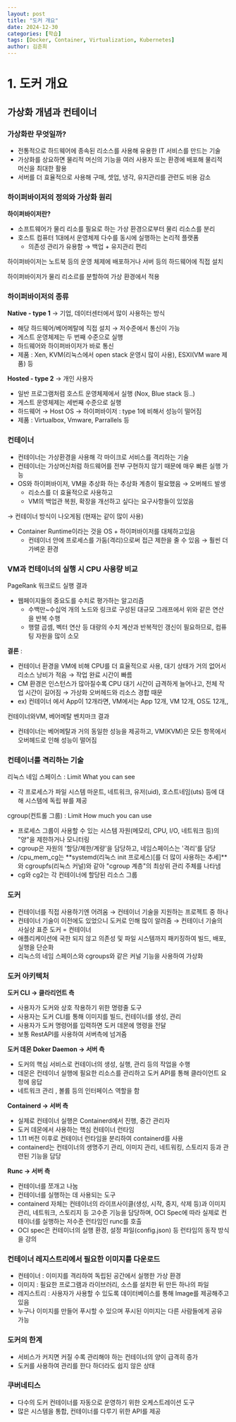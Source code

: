 ```yaml
---
layout: post
title: "도커 개요"
date: 2024-12-30
categories: [학습]
tags: [Docker, Container, Virtualization, Kubernetes]
author: 김준희
---
```


# 1. 도커 개요

## 가상화 개념과 컨테이너

### 가상화란 무엇일까?

- 전통적으로 하드웨어에 종속된 리소스를 사용해 유용한 IT 서비스를 만드는 기술
- 가상화를 상요하면 물리적 머신의 기능을 여러 사용자 또는 환경에 배포해 물리적 머신을 최대한 활용
- 서버를 더 효율적으로 사용해 구매, 셋업, 냉각, 유지관리를 관련도 비용 감소

### 하이퍼바이저의 정의와 가상화 원리

**하이퍼바이저란?**

- 소프트웨어가 물리 리소를 필요로 하는 가상 환경으로부터 물리 리소스를 분리
- 호스트 컴퓨터 1대에서 운영체제 다수를 동시에 실행하는 논리적 플랫폼
    - 의존성 관리가 유용함 → 백업 + 유지관리 편리

하이퍼바이저는 노트북 등의 운영 체제에 배포하거나 서버 등의 하드웨어에 직접 설치

하이퍼바이저가 물리 리소르를 분할하여 가상 환경에서 적용 

### 하이퍼바이저의 종류

**Native - type 1** → 기업, 데이터센터에서 많이 사용하는 방식

- 해당 하드웨어/베어메탈에 직접 설치 → 저수준에서 통신이 가능
- 게스트 운영체제는 두 번째 수준으로 실행
- 하드웨어와 하이퍼바이저가 바로 통신
- 제품 : Xen, KVM(리눅스에서 open stack 운영시 많이 사용), ESXI(VM ware 제품) 등

**Hosted - type 2** → 개인 사용자

- 일반 프로그램처럼 호스트 운영체제에서 실행 (Nox, Blue stack 등..)
- 게스트 운영체제는 세번째 수준으로 실행
- 하드웨어 → Host OS → 하이퍼바이저 : type 1에 비해서 성능이 떨어짐
- 제품 : Virtualbox, Vmware, Parrallels 등


### 컨테이너

- 컨테이너는 가상환경을 사용해 각 마이크로 서비스를 격리하는 기술
- 컨테이너는 가상머신처럼 하드웨어를 전부 구현하지 않기 때문에 매우 빠른 실행 가능
- OS와 하이퍼바이저, VM을 추상화 하는 추상화 계층이 필요했음 → 오버헤드 발생
    - 리소스를 더 효율적으로 사용하고
    - VM의 백업관 복원, 확장을 개선하고 싶다는 요구사항들이 있었음

→ 컨테이너 방식이 나오게됨 (현재는 같이 많이 사용)

- Container Runtime이라는 것을 OS + 하이퍼바이저를 대체하고있음
    - 컨테이너 안에 프로세스를 가둠(격리)으로써 접근 제한을 줄 수 있음 → 훨씬 더 가벼운 환경

### VM과 컨테이너의 실행 시 CPU 사용량 비교

PageRank 워크로드 실행 결과

- 웹페이지들의 중요도를 수치로 평가하는 알고리즘
    - 수백만~수십억 개의 노드와 링크로 구성된 대규모 그래프에서 위와 같은 연산을 반복 수행
    - 행렬 곱셈, 벡터 연산 등  대량의 수치 계산과 반복적인 갱신이 필요하므로, 컴퓨팅 자원을 많이 소모

**결론** : 

- 컨테이너 환경을 VM에 비해 CPU를 더 효율적으로 사용, 대기 상태가 거의 없어서 리소스 낭비가 적음 → 작업 완료 시간이 빠름
- CM 환경은 인스턴스가 많아질수록 CPU 대기 시간이 급격하게 늘어나고, 전체 작업 시간이 길어짐 → 가상화 오버헤드와 리소스 경합 때문
- ex) 컨테이너 에서 App이 12개라면, VM에서는 App 12개, VM 12개, OS도 12개,,

컨테이너와VM, 베어메탈 벤치마크 결과

- 컨테이너는 베어메탈과 거의 동일한 성능을 제공하고, VM(KVM)은 모든 항목에서 오버헤드로 인해 성능이 떨어짐

### 컨테이너를 격리하는 기술

리눅스 네임 스페이스 : Limit What you can see 

- 각 프로세스가 파일 시스템 마운트, 네트워크, 유저(uid), 호스트네임(uts) 등에 대해 시스템에 독립 뷰를 제공

cgroup(컨트롤 그룹) : Limit How much you can use

- 프로세스 그룹이 사용할 수 있는 시스템 자원(메모리, CPU, I/O, 네트워크 등)의 "양"을 제한하거나 모니터링
- cgroup은 자원의 '할당/제한/계량'을 담당하고, 네임스페이스는 '격리'를 담당
- /cpu_mem_cg는 **systemd(리눅스 init 프로세스)[를 더 많이 사용하는 추세]**와 cgroupfs(리눅스 커널)와 같아 "cgroup 계층"의 최상위 관리 주체를 나타냄
- cg와 cg2는 각 컨테이너에 할당된 리소스 그룹

### 도커

- 컨테이너를 직접 사용하기엔 어려움 → 컨테이너 기술을 지원하는 프로젝트 중 하나
- 컨테이너 기술이 이전에도 있었으니 도커로 인해 많이 알려줌 → 컨테이너 기술의 사실상 표준 도커 = 컨테이너
- 애플리케이션에 국한 되지 않고 의존성 및 파일 시스템까지 패키징하여 빌드, 배포, 실행을 단순화
- 리눅스의 네임 스페이스와 cgroups와 같은 커널 기능을 사용하여 가상화

### 도커 아키텍처

**도커 CLI  → 클라리언트 측**

- 사용자가 도커와 상호 작용하기 위한 명령줄 도구
- 사용자는 도커 CLI를 통해 이미지를 빌드, 컨테이너를 생성, 관리
- 사용자가 도커 명령어를 입력하면 도커 데몬에 명령을 전달
- 보통 RestAPI를 사용하여 서버측에 넘겨줌

**도커 데몬 Doker Daemon → 서버 측**

- 도커의 핵심 서비스로 컨테이너의 생성, 실행, 관리 등의 작업을 수행
- 데몬은 컨테이너 실행에 필요한 리소스를 관리하고 도커 API를 통해 클라이언트 요청에 응답
- 네트워크 관리 , 볼륨 등의 인터페이스 역할을 함

**Containerd → 서버 측**

- 실제로 컨테이너 실행은 Containerd에서 진행, 중간 관리자
- 도커 데몬에서 사용하는 핵심 컨테이너 런타임
- 1.11 버전 이후로 컨테이너 런타임을 분리하여 containerd를 사용
- containerd는 컨테이너의 생명주기 관리, 이미지 관리, 네트워킹, 스토리지 등과 관련된 기능을 담당

**Runc → 서버 측**

- 컨테이너를 쪼개고 나눔
- 컨테이너를 실행하는 데 사용되는 도구
- containerd 자체는 컨테이너의 라이프사이클(생성, 시작, 중지, 삭제 등)과 이미지 관리, 네트워크, 스토리지 등 고수준 기능을 담당하며, OCI Spec에 따라 실제로 컨테이너를 실행하는 저수준 런타임인 runc를 호출
- OCI spec은 컨테이너의 실행 환경, 설정 파일(config.json) 등 런타임의 동작 방식을 강의

### 컨테이너 레지스트리에서 필요한 이미지를 다운로드

- 컨테이너 : 이미지를 격리하여 독립된 공간에서 실행한 가상 환경
- 이미지 : 필요한 프로그램과 라이브러리, 소스를 설치한 뒤 만든 하나의 파일
- 레지스트리 : 사용자가 사용할 수 있도록 데이터베이스를 통해 Image를 제공해주고 있음
- 누구나 이미지를 만들어 푸시할 수 있으며 푸시된 이미지는 다른 사람들에게 공유 가능

### 도커의 한계

- 서비스가 커지면 커질 수록 관리해야 하는 컨테이너의 양이 급격히 증가
- 도커를 사용하여 관리를 한다 하더라도 쉽지 않은 상태

### 쿠버네티스

- 다수의 도커 컨테이너를 자동으로 운영하기 위한 오케스트레이션 도구
- 많은 시스템을 통합, 컨테이너를 다루기 위한 API를 제공